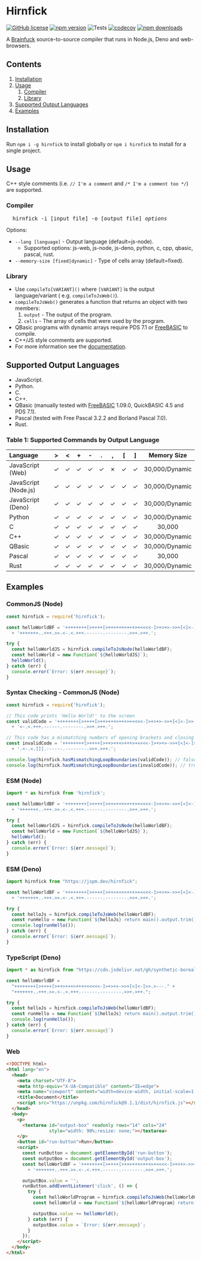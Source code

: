 # Hirnfick

[![GitHub license](https://img.shields.io/github/license/synthetic-borealis/hirnfick)](https://github.com/synthetic-borealis/hirnfick/blob/main/LICENSE)
[![npm version](https://badge.fury.io/js/hirnfick.svg)](https://badge.fury.io/js/hirnfick)
![Tests](https://github.com/synthetic-borealis/hirnfick/actions/workflows/test.yml/badge.svg)
[![codecov](https://codecov.io/gh/synthetic-borealis/hirnfick/branch/main/graph/badge.svg?token=9JF2KN7ZLZ)](https://codecov.io/gh/synthetic-borealis/hirnfick)
[![npm downloads](https://img.shields.io/npm/dt/hirnfick)](https://www.npmjs.com/package/hirnfick)

A [Brainfuck](https://en.wikipedia.org/wiki/Brainfuck) source-to-source compiler that runs in
Node.js, Deno and web-browsers.

## Contents

1. [Installation](#installation)
2. [Usage](#usage)
   1. [Compiler](#compiler)
   2. [Library](#library)
3. [Supported Output Languages](#supported-output-languages)
4. [Examples](#examples)

## Installation

Run `npm i -g hirnfick` to install globally or `npm i hirnfick` to install for a single project.

## Usage

C++ style comments (i.e. ```// I'm a comment``` and ```/* I'm a comment too */```) are supported.

### Compiler

<pre>
  hirnfick -i [input file] -o [output file] <i>options</i>
</pre>
Options:

- `--lang [language]` - Output language (default=js-node).
  - Supported options: js-web, js-node, js-deno, python, c, cpp,
    qbasic, pascal, rust.
- `--memory-size [fixed|dynamic]` - Type of cells array (default=fixed).

### Library

- Use ```compileTo[VARIANT]()``` where ```[VARIANT]``` is the output language/variant (
  e.g. ```compileToJsWeb()```).
- ```compileToJsWeb()``` generates a function that returns an object with two members:
  1. ```output``` - The output of the program.
  2. ```cells``` - The array of cells that were used by the program.
- QBasic programs with dynamic arrays require PDS 7.1 or [FreeBASIC](https://www.freebasic.net/) to
  compile.
- C++/JS style comments are supported.
- For more information see the [documentation](docs/API.md).

## Supported Output Languages

- JavaScript.
- Python.
- C.
- C++.
- QBasic (manually tested with [FreeBASIC](https://www.freebasic.net/) 1.09.0, QuickBASIC 4.5 and
  PDS 7.1).
- Pascal (tested with Free Pascal 3.2.2 and Borland Pascal 7.0).
- Rust.

### Table 1: Supported Commands by Output Language

| Language             |   \>    |   \<    |    +    |    -    |    .    |    ,    |   \[    |   \]    |  Memory Size   |
|:---------------------|:-------:|:-------:|:-------:|:-------:|:-------:|:-------:|:-------:|:-------:|:--------------:|
| JavaScript (Web)     | &check; | &check; | &check; | &check; | &check; | &cross; | &check; | &check; | 30,000/Dynamic |
| JavaScript (Node.js) | &check; | &check; | &check; | &check; | &check; | &check; | &check; | &check; | 30,000/Dynamic |
| JavaScript (Deno)    | &check; | &check; | &check; | &check; | &check; | &check; | &check; | &check; | 30,000/Dynamic |
| Python               | &check; | &check; | &check; | &check; | &check; | &check; | &check; | &check; | 30,000/Dynamic |
| C                    | &check; | &check; | &check; | &check; | &check; | &check; | &check; | &check; |     30,000     |
| C++                  | &check; | &check; | &check; | &check; | &check; | &check; | &check; | &check; | 30,000/Dynamic |
| QBasic               | &check; | &check; | &check; | &check; | &check; | &check; | &check; | &check; | 30,000/Dynamic |
| Pascal               | &check; | &check; | &check; | &check; | &check; | &check; | &check; | &check; |     30,000     |
| Rust                 | &check; | &check; | &check; | &check; | &check; | &check; | &check; | &check; | 30,000/Dynamic |

## Examples

### CommonJS (Node)

```javascript
const hirnfick = require('hirnfick');

const helloWorldBF = '++++++++[>++++[>++>+++>+++>+<<<<-]>+>+>->>+[<]<-]>>.>---.'
  + '+++++++..+++.>>.<-.<.+++.------.--------.>>+.>++.';

try {
  const helloWorldJS = hirnfick.compileToJsNode(helloWorldBF);
  const helloWorld = new Function(`${helloWorldJS}`);
  helloWorld();
} catch (err) {
  console.error(`Error: ${err.message}`);
}
```

### Syntax Checking - CommonJS (Node)

```javascript
const hirnfick = require('hirnfick');

// This code prints 'Hello World!' to the screen
const validCode = '++++++++[>++++[>++>+++>+++>+<<<<-]>+>+>->>+[<]<-]>>.>---.+++++++..+++.>>.'
  + '<-.<.+++.------.--------.>>+.>++.';

// This code has a mismatching numbers of opening brackets and closing brackets
const invalidCode = '++++++++[>++++[>++>+++>+++>+<<<<-]>+>+>->>+[<]<-]>>.>---.+++++++..+++.>>'
  + '.<-.<.]]].------.--------.>>+.>++.';

console.log(hirnfick.hasMismatchingLoopBoundaries(validCode)); // false
console.log(hirnfick.hasMismatchingLoopBoundaries(invalidCode)); // true
```

### ESM (Node)

```javascript
import * as hirnfick from 'hirnfick';

const helloWorldBF = '++++++++[>++++[>++>+++>+++>+<<<<-]>+>+>->>+[<]<-]>>.>---.'
  + '+++++++..+++.>>.<-.<.+++.------.--------.>>+.>++.';

try {
  const helloWorldJS = hirnfick.compileToJsNode(helloWorldBF);
  const helloWorld = new Function(`${helloWorldJS}`);
  helloWorld();
} catch (err) {
  console.error(`Error: ${err.message}`);
}
```

### ESM (Deno)

```javascript
import hirnfick from "https://jspm.dev/hirnfick";

const helloWorldBF = '++++++++[>++++[>++>+++>+++>+<<<<-]>+>+>->>+[<]<-]>>.>---.'
  + '+++++++..+++.>>.<-.<.+++.------.--------.>>+.>++.';

try {
  const helloJs = hirnfick.compileToJsWeb(helloWorldBF);
  const runHello = new Function(`${helloJs} return main().output.trim();`);
  console.log(runHello());
} catch (err) {
  console.error(`Error: ${err.message}`);
}
```

### TypeScript (Deno)

```typescript
import * as hirnfick from "https://cdn.jsdelivr.net/gh/synthetic-borealis/hirnfick/deno/index.ts";

const helloWorldBF =
  "++++++++[>++++[>++>+++>+++>+<<<<-]>+>+>->>+[<]<-]>>.>---." +
  "+++++++..+++.>>.<-.<.+++.------.--------.>>+.>++.";

try {
  const helloJs = hirnfick.compileToJsWeb(helloWorldBF);
  const runHello = new Function(`${helloJs} return main().output.trim();`);
  console.log(runHello());
} catch (err) {
  console.error(`Error: ${err.message}`)
}
```

### Web

```html
<!DOCTYPE html>
<html lang="en">
  <head>
    <meta charset="UTF-8">
    <meta http-equiv="X-UA-Compatible" content="IE=edge">
    <meta name="viewport" content="width=device-width, initial-scale=1.0">
    <title>Document</title>
    <script src="https://unpkg.com/hirnfick@9.1.1/dist/hirnfick.js"></script>
  </head>
  <body>
    <p>
      <textarea id="output-box" readonly rows="14" cols="24"
                style="width: 90%;resize: none;"></textarea>
    </p>
    <button id="run-button">Run</button>
    <script>
      const runButton = document.getElementById('run-button');
      const outputBox = document.getElementById('output-box');
      const helloWorldBF = '++++++++[>++++[>++>+++>+++>+<<<<-]>+>+>->>+[<]<-]>>.>---.'
        + '+++++++..+++.>>.<-.<.+++.------.--------.>>+.>++.';

      outputBox.value = '';
      runButton.addEventListener('click', () => {
        try {
          const helloWorldProgram = hirnfick.compileToJsWeb(helloWorldCode);
          const helloWorld = new Function(`${helloWorldProgram} return main().output;`);

          outputBox.value += helloWorld();
        } catch (err) {
          outputBox.value = `Error: ${err.message}`;
        }
      });
    </script>
  </body>
</html>
```
